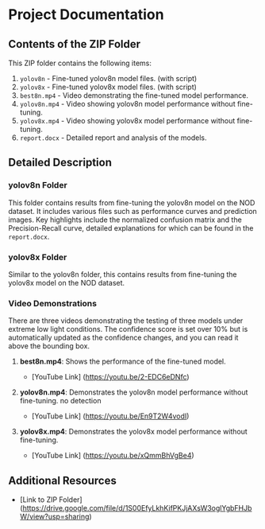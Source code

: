 
# Project Documentation

## Contents of the ZIP Folder

This ZIP folder contains the following items:

1. `yolov8n` - Fine-tuned yolov8n model files. (with script)
2. `yolov8x` - Fine-tuned yolov8x model files. (with script)
3. `best8n.mp4` - Video demonstrating the fine-tuned model performance.
4. `yolov8n.mp4` - Video showing yolov8n model performance without fine-tuning.
5. `yolov8x.mp4` - Video showing yolov8x model performance without fine-tuning.
6. `report.docx` - Detailed report and analysis of the models.

## Detailed Description

### yolov8n Folder
This folder contains results from fine-tuning the yolov8n model on the NOD dataset. It includes various files such as performance curves and prediction images. Key highlights include the normalized confusion matrix and the Precision-Recall curve, detailed explanations for which can be found in the `report.docx`.

### yolov8x Folder
Similar to the yolov8n folder, this contains results from fine-tuning the yolov8x model on the NOD dataset.

### Video Demonstrations
There are three videos demonstrating the testing of three models under extreme low light conditions. The confidence score is set over 10% but is automatically updated as the confidence changes, and you can read it above the bounding box.

1. **best8n.mp4**: Shows the performance of the fine-tuned model.
   - [YouTube Link] (https://youtu.be/2-EDC6eDNfc)
   
2. **yolov8n.mp4**: Demonstrates the yolov8n model performance without fine-tuning. no detection
   - [YouTube Link] (https://youtu.be/En9T2W4vodI)

3. **yolov8x.mp4**: Demonstrates the yolov8x model performance without fine-tuning.
   - [YouTube Link] (https://youtu.be/xQmmBhVgBe4)

## Additional Resources

- [Link to ZIP Folder] (https://drive.google.com/file/d/1S00EfyLkhKifPKJjAXsW3oglYgbFHJbW/view?usp=sharing)
